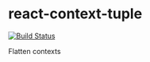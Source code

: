 # react-context-tuple

[![Build Status](https://travis-ci.org/pinyin/react-context-tuple.svg?branch=master)](https://travis-ci.org/pinyin/react-context-tuple)

Flatten contexts

